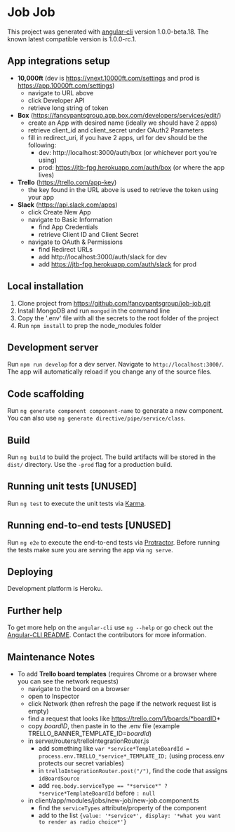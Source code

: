 # Job Job
This project was generated with [angular-cli](https://github.com/angular/angular-cli) version 1.0.0-beta.18. The known latest compatible version is 1.0.0-rc.1.

## App integrations setup
- **10,000ft** (dev is https://vnext.10000ft.com/settings and prod is https://app.10000ft.com/settings)
  - navigate to URL above
  - click Developer API 
  - retrieve long string of token
- **Box** (https://fancypantsgroup.app.box.com/developers/services/edit/)
  - create an App with desired name (ideally we should have 2 apps)
  - retrieve client_id and client_secret under OAuth2 Parameters
  - fill in redirect_uri, if you have 2 apps, url for dev should be the following:
    - dev: http://localhost:3000/auth/box (or whichever port you're using)
    - prod: https://jtb-fpg.herokuapp.com/auth/box (or where the app lives)
- **Trello** (https://trello.com/app-key)
  - the key found in the URL above is used to retrieve the token using your app
- **Slack** (https://api.slack.com/apps)
  - click Create New App
  - navigate to Basic Information
    - find App Credentials
    - retrieve Client ID and Client Secret
  - navigate to OAuth & Permissions
    - find Redirect URLs
    - add http://localhost:3000/auth/slack for dev
    - add https://jtb-fpg.herokuapp.com/auth/slack for prod
  

## Local installation
1. Clone project from https://github.com/fancypantsgroup/job-job.git
2. Install MongoDB and run `mongod` in the command line
3. Copy the '.env' file with all the secrets to the root folder of the project
4. Run `npm install` to prep the node_modules folder

## Development server
Run `npm run develop` for a dev server. Navigate to `http://localhost:3000/`. The app will automatically reload if you change any of the source files.

## Code scaffolding
Run `ng generate component component-name` to generate a new component. You can also use `ng generate directive/pipe/service/class`.

## Build
Run `ng build` to build the project. The build artifacts will be stored in the `dist/` directory. Use the `-prod` flag for a production build.

## Running unit tests [UNUSED]
Run `ng test` to execute the unit tests via [Karma](https://karma-runner.github.io).

## Running end-to-end tests [UNUSED]
Run `ng e2e` to execute the end-to-end tests via [Protractor](http://www.protractortest.org/).
Before running the tests make sure you are serving the app via `ng serve`.

## Deploying 
Development platform is Heroku. 

## Further help
To get more help on the `angular-cli` use `ng --help` or go check out the [Angular-CLI README](https://github.com/angular/angular-cli/blob/master/README.md). Contact the contributors for more information.


## Maintenance Notes
- To add **Trello board templates** (requires Chrome or a browser where you can see the network requests)
  - navigate to the board on a browser
  - open to Inspector
  - click Network (then refresh the page if the network request list is empty)
  - find a request that looks like https://trello.com/1/boards/*boardID*
  - copy *boardID*, then paste in to the .env file (example TRELLO_BANNER_TEMPLATE_ID=*boardId*)
  - in server/routers/trelloIntegrationRouter.js
    - add something like `var *service*TemplateBoardId = process.env.TRELLO_*service*_TEMPLATE_ID;` (using process.env protects our secret variables)
    - in `trelloIntegrationRouter.post("/")`, find the code that assigns `idBoardSource`
    - add `req.body.serviceType == "*service*" ? *service*TemplateBoardId` before `: null`
  - in client/app/modules/jobs/new-job/new-job.component.ts
    - find the `serviceTypes` attribute/property of the component
    - add to the list `{value: '*service*', display: '*what you want to render as radio choice*'}`
